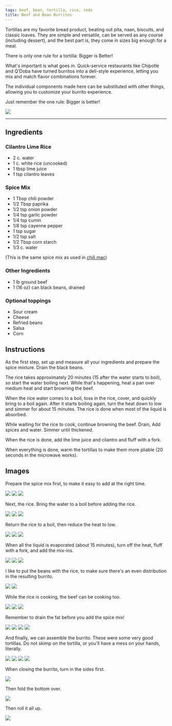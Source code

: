 ```yaml
---
tags: beef, bean, tortilla, rice, redo
title: Beef and Bean Burritos
---
```

Tortillas are my favorite bread product, beating out pita, naan, biscuits, and
classic loaves. They are simple and versatile, can be served as any course
(including dessert), and the best part is, they come in sizes big enough for a
meal.

There is only one rule for a tortilla: Bigger is Better!

What's important is what goes _in_. Quick-service restaurants like Chipotle and
Q'Doba have turned burritos into a deli-style experience, letting you mix and
match flavor combinations forever.

The individual components made here can be substituted with other things,
allowing you to customize your burrito experience.

Just remember the one rule: Bigger is better!

![](/images/beef-and-bean-burritos/glamour-shot.jpg)

---

## Ingredients

### Cilantro Lime Rice

* 2 c. water
* 1 c. white rice (uncooked)
* 1 tbsp lime juice
* 1 tsp cilantro leaves

### Spice Mix

* 1 Tbsp chili powder
* 1/2 Tbsp paprika
* 1/2 tsp onion powder
* 1/4 tsp garlic powder
* 1/4 tsp cumin
* 1/8 tsp cayenne pepper
* 1 tsp sugar
* 1/2 tsp salt
* 1/2 Tbsp corn starch
* 1/3 c. water

(This is the same spice mix as used in [chili mac](/recipe/2015/02/15/chili-mac.html))

### Other Ingredients

* 1 lb ground beef
* 1 (16 oz) can black beans, drained

### Optional toppings

* Sour cream
* Cheese
* Refried beans
* Salsa
* Corn

## Instructions

As the first step, set up and measure all your ingredients and prepare the
spice mixture. Drain the black beans.

The rice takes approximately 20 minutes (15 after the water starts to boil), so
start the water boiling next. While that's happening, heat a pan over medium
heat and start browning the beef.

When the rice water comes to a boil, toss in the rice, cover, and quickly bring
to a boil again. After it starts boiling again, turn the heat down to low and
simmer for about 15 minutes. The rice is done when most of the liquid is
absorbed.

While waiting for the rice to cook, continue browning the beef. Drain, Add
spices and water. Simmer until thickened.

When the rice is done, add the lime juice and cilantro and fluff with a fork.

When everything is done, warm the tortillas to make them more pliable (20
seconds in the microwave works).

## Images

Prepare the spice mix first, to make it easy to add at the right time.

![](/images/beef-and-bean-burritos/making-the-spice-mix-1.jpg)
![](/images/beef-and-bean-burritos/making-the-spice-mix-2.jpg)
![](/images/beef-and-bean-burritos/making-the-spice-mix-3.jpg)

Next, the rice. Bring the water to a boil before adding the rice.

![](/images/beef-and-bean-burritos/making-the-rice-1.jpg)
![](/images/beef-and-bean-burritos/making-the-rice-2.jpg)
![](/images/beef-and-bean-burritos/making-the-rice-3.jpg)

Return the rice to a boil, then reduce the heat to low.

![](/images/beef-and-bean-burritos/making-the-rice-4.jpg)
![](/images/beef-and-bean-burritos/making-the-rice-5.jpg)
![](/images/beef-and-bean-burritos/making-the-rice-6.jpg)

When all the liquid is evaporated (about 15 minutes), turn off the heat, fluff
with a fork, and add the mix-ins.

![](/images/beef-and-bean-burritos/making-the-rice-7.jpg)
![](/images/beef-and-bean-burritos/making-the-rice-8.jpg)
![](/images/beef-and-bean-burritos/making-the-rice-9.jpg)

I like to put the beans with the rice, to make sure there's an even distribution
in the resulting burrito.

![](/images/beef-and-bean-burritos/making-the-rice-10.jpg)
![](/images/beef-and-bean-burritos/making-the-rice-11.jpg)

While the rice is cooking, the beef can be cooking too.

![](/images/beef-and-bean-burritos/making-the-beef-1.jpg)
![](/images/beef-and-bean-burritos/making-the-beef-2.jpg)
![](/images/beef-and-bean-burritos/making-the-beef-3.jpg)

Remember to drain the fat before you add the spice mix!

![](/images/beef-and-bean-burritos/making-the-beef-4.jpg)
![](/images/beef-and-bean-burritos/making-the-beef-5.jpg)
![](/images/beef-and-bean-burritos/making-the-beef-6.jpg)
![](/images/beef-and-bean-burritos/making-the-beef-7.jpg)

And finally, we can assemble the burrito. These were some very good tortillas. Do
not skimp on the tortilla, or you'll have a mess on your hands, literally.

![](/images/beef-and-bean-burritos/putting-it-together-1.jpg)
![](/images/beef-and-bean-burritos/putting-it-together-2.jpg)
![](/images/beef-and-bean-burritos/putting-it-together-3.jpg)
![](/images/beef-and-bean-burritos/putting-it-together-4.jpg)

When closing the burrito, turn in the sides first.

![](/images/beef-and-bean-burritos/putting-it-together-5.jpg)

Then fold the bottom over.

![](/images/beef-and-bean-burritos/putting-it-together-6.jpg)

Then roll it all up.

![](/images/beef-and-bean-burritos/putting-it-together-7.jpg)

